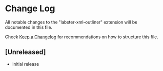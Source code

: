 # Change Log

All notable changes to the "labster-xml-outliner" extension will be documented in this file.

Check [Keep a Changelog](http://keepachangelog.com/) for recommendations on how to structure this file.

## [Unreleased]

- Initial release